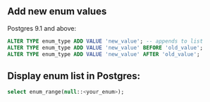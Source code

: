 
## Add new enum values

Postgres 9.1 and above:
```sql
ALTER TYPE enum_type ADD VALUE 'new_value'; -- appends to list
ALTER TYPE enum_type ADD VALUE 'new_value' BEFORE 'old_value';
ALTER TYPE enum_type ADD VALUE 'new_value' AFTER 'old_value';
```

## Display enum list in Postgres:

```sql
select enum_range(null::<your_enum>);
```
